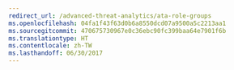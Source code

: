```yaml
---
redirect_url: /advanced-threat-analytics/ata-role-groups
ms.openlocfilehash: 04fa1f43f63d0b6a8550dcd07a9500a5c2213aa1
ms.sourcegitcommit: 470675730967e0c36ebc90fc399baa64e7901f6b
ms.translationtype: HT
ms.contentlocale: zh-TW
ms.lasthandoff: 06/30/2017
---
```

